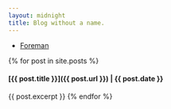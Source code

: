 ```yaml
---
layout: midnight
title: Blog without a name.
---
```


- [Foreman](foreman.html)

{% for post in site.posts %}
#### [{{ post.title }}]({{ post.url }}) | {{ post.date }}
{{ post.excerpt }}
{% endfor %}
